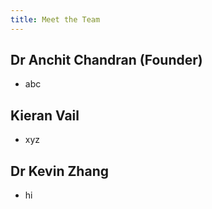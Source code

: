 ```yaml
---
title: Meet the Team
---
```


## Dr Anchit Chandran (Founder)

- abc

## Kieran Vail

- xyz

## Dr Kevin Zhang

- hi
